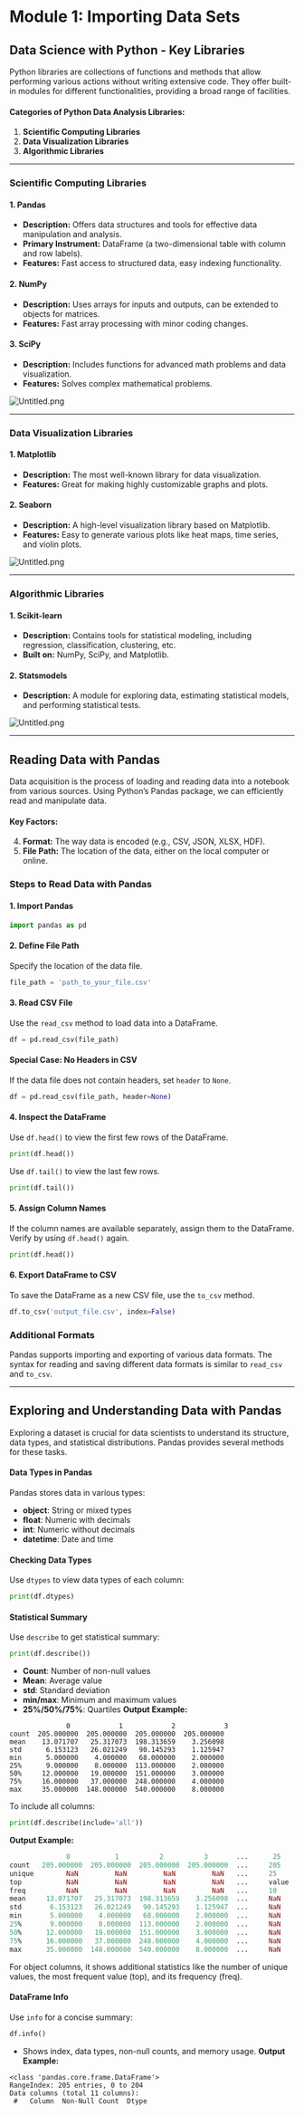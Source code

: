 

# Module 1: Importing Data Sets
## Data Science with Python - Key Libraries
Python libraries are collections of functions and methods that allow performing various actions without writing extensive code. They offer built-in modules for different functionalities, providing a broad range of facilities.
#### Categories of Python Data Analysis Libraries:
1. **Scientific Computing Libraries**
2. **Data Visualization Libraries**
3. **Algorithmic Libraries**

___
### Scientific Computing Libraries
#### 1. **Pandas**
- **Description:** Offers data structures and tools for effective data manipulation and analysis.
- **Primary Instrument:** DataFrame (a two-dimensional table with column and row labels).
- **Features:** Fast access to structured data, easy indexing functionality.
#### 2. **NumPy**
- **Description:** Uses arrays for inputs and outputs, can be extended to objects for matrices.
- **Features:** Fast array processing with minor coding changes.
#### 3. **SciPy**
- **Description:** Includes functions for advanced math problems and data visualization.
- **Features:** Solves complex mathematical problems.

![Untitled.png](https://prod-files-secure.s3.us-west-2.amazonaws.com/03e82b26-cccb-4906-bb56-adabcbdc0655/997ac361-58a8-4f04-bb0f-79fea4baa761/Untitled.png?X-Amz-Algorithm=AWS4-HMAC-SHA256&X-Amz-Content-Sha256=UNSIGNED-PAYLOAD&X-Amz-Credential=ASIAZI2LB466YM7NA5EF%2F20250206%2Fus-west-2%2Fs3%2Faws4_request&X-Amz-Date=20250206T122954Z&X-Amz-Expires=3600&X-Amz-Security-Token=IQoJb3JpZ2luX2VjEEQaCXVzLXdlc3QtMiJHMEUCIQCEkYU6wTxAq80zi%2F0cAZZBLfXbRU2vdb04vkD2CLWLsgIgTuZIJBYz%2BATzXCllhNjUoexRQAbnlJE7WgxA%2BbxkjOYq%2FwMIXRAAGgw2Mzc0MjMxODM4MDUiDH7S6SCeYl8i3pesrCrcA68rKgg6VveOtNfY1%2FbII6zINu6F8Q4O7Es0Tj3nvbBuwP5VIQAiiByr8ZXxKQebsSIvtausMGsI3Y5S%2FhL8Db35Eo6h7zGQZlTvRxzRWP3ggTL1Hc5bA1pHF4Bi%2B3NqMQ4%2B7Sr0ZnvUytKeaupJAX2j0ME1yuQyo0p70v06rKso4aypVjYa042o9soVhhtXhwnHUHqDARk0k5aJs%2FkqQFLSkHDAZE2S9QB8GlbONaTO4OT1uClMarhr6Zng%2F7eCTV4e0bg%2FIubuiHQEr9hQoAH2SpfFL%2FPu48fRzKB7hzFCJg2t81lOjx3woGJ0G7lPamVWlqtmwwInfX02cIXsJZSw7E6n6%2BBuGLas977s0r3DzvBcdgucyb7r0L0wgQ44eApbY3MmJH%2FCJkFoTe2UTsQ6wr6hSVFlT%2BTrcVYzef3fFnt2pBA1k3M7noEHapQRogRAruDjEMfUiPwUyki1laC9yq4jFFGgoOUwFULFxRgmIUOptF3CJ%2Bw65up4ETXVW4ytS5RneYm4FBSTw9Rnl6URPVs2ohxKFxkNacyftmWn5CEcByc40C3wjwjDykh%2BFy3etZqqeR%2Bu91hUw2ELHSBdD7Fgl%2BKfvmKGJBmtWFw%2BeaGvvrZezCxFRj6sMLnDkr0GOqUBnIAcLJTODXNjjibgGSSjNKv34q6Zyhb6lyi627fZoG47%2Ft3r3jSFECFgaW2%2FDAsBjfcRT1G1HY3JEXTJqZsMmwMRtufxFp%2Ba%2F1JaOLgPpX3H2EtFIPANwc4So9s8I1f123Z1yQdU6nWwq%2BefFyqHgRqwrrgM9W8FCDi3YvTbRrB2UCdTQd7cupqwVw1C3JitdadOYQiZB%2FS5HWt12%2BNA%2BUFuTX9M&X-Amz-Signature=317680134cb5c480c660a7b939e1d79b2b539ee3f9e6f6b4d4122d76b851a13d&X-Amz-SignedHeaders=host&x-id=GetObject)
___
### Data Visualization Libraries
#### 1. **Matplotlib**
- **Description:** The most well-known library for data visualization.
- **Features:** Great for making highly customizable graphs and plots.
#### 2. **Seaborn**
- **Description:** A high-level visualization library based on Matplotlib.
- **Features:** Easy to generate various plots like heat maps, time series, and violin plots.

![Untitled.png](https://prod-files-secure.s3.us-west-2.amazonaws.com/03e82b26-cccb-4906-bb56-adabcbdc0655/733d1e42-5a53-4fd8-90c1-3d85254369a6/Untitled.png?X-Amz-Algorithm=AWS4-HMAC-SHA256&X-Amz-Content-Sha256=UNSIGNED-PAYLOAD&X-Amz-Credential=ASIAZI2LB466VG7XXFO5%2F20250206%2Fus-west-2%2Fs3%2Faws4_request&X-Amz-Date=20250206T122953Z&X-Amz-Expires=3600&X-Amz-Security-Token=IQoJb3JpZ2luX2VjEEQaCXVzLXdlc3QtMiJHMEUCIQDFNwKZRlelhTrIwNpbSCh5eImhAwYSTNOUg0E4G3X9dgIgND87%2BywEje%2FPEjIOS2ouANbGrvugZK2rQPDVE2KTkwgq%2FwMIXRAAGgw2Mzc0MjMxODM4MDUiDPTYnlCSvrWtpJ%2BxWSrcA2PsAFhmmijogoDIZX2FmFEbfC6ozYGmGfqeMnGzQpgFIkbzG3%2B6912yaNBZ5vgQScH38mfxicI17bVBLmU3P6chG5p9dN1K8JpZ%2FUeljqq9FSI7VhYG7sfCTIopw%2FKeou5JGHeEdo6NNKq5Z3CHPC1hS3LOKAxnWD1nWmmdph0wrp5O4cpFOU4CpCiLW%2BCsABvFdnntIIJAloy%2FcT66ocLpq%2Fu3y6TumkILWakPW1KzdhRCpl9kbIEENouUQPgue3h5UZTyMAUyHJ%2BjxLcIhk0IvsJesB1vpXfjH1w2n8CAfacQUnmh9b%2BvwsR8bw2TlQWjOaCNQbJ8pDfVMjBDZNxwbD%2FLRyJX122UXK8AY3GmxWID%2FeIREz78CecHbqoqPz50tX%2FsPh5bhfSjW0JxYx7s%2B5Mb0Tp5S1P29SLRWwzrrk1IltvDMwTdTNoQ5H3IZwr7LmFwjGBy0%2BJkiyPV8Tn3zeumU6Ozbedg%2FktiyPFmTsLYsQkjycMrrs8GPeFTDwgLjNkLdKwabk8qo4uq3XLbLy%2Fg%2FM%2BdbI7nubVy6vfaea180qjvHkp1JxyAjRmhTh9h827a2Sewlt%2ByzKuVoqIHZKyJz1TgVMNHnlvXFTiMLE3Rv%2BtmEH69bQ%2BKMPjDkr0GOqUBPIfpxjVCpw3ZrVGt1Q81BoO0tLEC5ld%2B4gFYwuVgvnm1dIJm6UZht%2FOf6pGu2UAVY827pTQnQFZbLz%2F5zExDl5w0fMKp9EJn%2FFCpnVvQVS%2BrCZrxoGrI%2BWGU7bolwrONhZlkUXnm%2FGzAIKySGHwOr557M8DL3YR7t%2FkZMBllZtowWN%2BxBdz5szIu8XBZOTVRBOldh%2FghuLGC3QnjBntBH%2FtDTWep&X-Amz-Signature=0f872851b4337569c9f03f541309a0d665a13d0e4abde886667e71c77a73d24a&X-Amz-SignedHeaders=host&x-id=GetObject)
___
### Algorithmic Libraries
#### 1. **Scikit-learn**
- **Description:** Contains tools for statistical modeling, including regression, classification, clustering, etc.
- **Built on:** NumPy, SciPy, and Matplotlib.
#### 2. **Statsmodels**
- **Description:** A module for exploring data, estimating statistical models, and performing statistical tests.

![Untitled.png](https://prod-files-secure.s3.us-west-2.amazonaws.com/03e82b26-cccb-4906-bb56-adabcbdc0655/c62885f5-417d-4179-834f-d68f8f2bdf39/Untitled.png?X-Amz-Algorithm=AWS4-HMAC-SHA256&X-Amz-Content-Sha256=UNSIGNED-PAYLOAD&X-Amz-Credential=ASIAZI2LB466VG7XXFO5%2F20250206%2Fus-west-2%2Fs3%2Faws4_request&X-Amz-Date=20250206T122953Z&X-Amz-Expires=3600&X-Amz-Security-Token=IQoJb3JpZ2luX2VjEEQaCXVzLXdlc3QtMiJHMEUCIQDFNwKZRlelhTrIwNpbSCh5eImhAwYSTNOUg0E4G3X9dgIgND87%2BywEje%2FPEjIOS2ouANbGrvugZK2rQPDVE2KTkwgq%2FwMIXRAAGgw2Mzc0MjMxODM4MDUiDPTYnlCSvrWtpJ%2BxWSrcA2PsAFhmmijogoDIZX2FmFEbfC6ozYGmGfqeMnGzQpgFIkbzG3%2B6912yaNBZ5vgQScH38mfxicI17bVBLmU3P6chG5p9dN1K8JpZ%2FUeljqq9FSI7VhYG7sfCTIopw%2FKeou5JGHeEdo6NNKq5Z3CHPC1hS3LOKAxnWD1nWmmdph0wrp5O4cpFOU4CpCiLW%2BCsABvFdnntIIJAloy%2FcT66ocLpq%2Fu3y6TumkILWakPW1KzdhRCpl9kbIEENouUQPgue3h5UZTyMAUyHJ%2BjxLcIhk0IvsJesB1vpXfjH1w2n8CAfacQUnmh9b%2BvwsR8bw2TlQWjOaCNQbJ8pDfVMjBDZNxwbD%2FLRyJX122UXK8AY3GmxWID%2FeIREz78CecHbqoqPz50tX%2FsPh5bhfSjW0JxYx7s%2B5Mb0Tp5S1P29SLRWwzrrk1IltvDMwTdTNoQ5H3IZwr7LmFwjGBy0%2BJkiyPV8Tn3zeumU6Ozbedg%2FktiyPFmTsLYsQkjycMrrs8GPeFTDwgLjNkLdKwabk8qo4uq3XLbLy%2Fg%2FM%2BdbI7nubVy6vfaea180qjvHkp1JxyAjRmhTh9h827a2Sewlt%2ByzKuVoqIHZKyJz1TgVMNHnlvXFTiMLE3Rv%2BtmEH69bQ%2BKMPjDkr0GOqUBPIfpxjVCpw3ZrVGt1Q81BoO0tLEC5ld%2B4gFYwuVgvnm1dIJm6UZht%2FOf6pGu2UAVY827pTQnQFZbLz%2F5zExDl5w0fMKp9EJn%2FFCpnVvQVS%2BrCZrxoGrI%2BWGU7bolwrONhZlkUXnm%2FGzAIKySGHwOr557M8DL3YR7t%2FkZMBllZtowWN%2BxBdz5szIu8XBZOTVRBOldh%2FghuLGC3QnjBntBH%2FtDTWep&X-Amz-Signature=fa305bc7b0190c2c1ab464dc133d0a540c9591c86d7c4e14c15d8e9d20c92e96&X-Amz-SignedHeaders=host&x-id=GetObject)
___
## Reading Data with Pandas
Data acquisition is the process of loading and reading data into a notebook from various sources. Using Python’s Pandas package, we can efficiently read and manipulate data.
#### Key Factors:
4. **Format:** The way data is encoded (e.g., CSV, JSON, XLSX, HDF).
5. **File Path:** The location of the data, either on the local computer or online.
### Steps to Read Data with Pandas
#### 1. **Import Pandas**
```python
import pandas as pd
```
#### 2. **Define File Path**
Specify the location of the data file.
```python
file_path = 'path_to_your_file.csv'
```
#### 3. **Read CSV File**
Use the `read_csv` method to load data into a DataFrame.
```python
df = pd.read_csv(file_path)
```
#### Special Case: No Headers in CSV
If the data file does not contain headers, set `header` to `None`.
```python
df = pd.read_csv(file_path, header=None)
```
#### 4. **Inspect the DataFrame**
Use `df.head()` to view the first few rows of the DataFrame.
```python
print(df.head())
```
Use `df.tail()` to view the last few rows.
```python
print(df.tail())
```
#### 5. **Assign Column Names**
If the column names are available separately, assign them to the DataFrame.
Verify by using `df.head()` again.
```python
print(df.head())
```
#### 6. **Export DataFrame to CSV**
To save the DataFrame as a new CSV file, use the `to_csv` method.
```python
df.to_csv('output_file.csv', index=False)
```
### Additional Formats
Pandas supports importing and exporting of various data formats. The syntax for reading and saving different data formats is similar to `read_csv` and `to_csv`.
___
## Exploring and Understanding Data with Pandas
Exploring a dataset is crucial for data scientists to understand its structure, data types, and statistical distributions. Pandas provides several methods for these tasks.
#### Data Types in Pandas
Pandas stores data in various types:
- **object**: String or mixed types
- **float**: Numeric with decimals
- **int**: Numeric without decimals
- **datetime**: Date and time
#### Checking Data Types
Use `dtypes` to view data types of each column:
```python
print(df.dtypes)
```
#### Statistical Summary
Use `describe` to get statistical summary:
```python
print(df.describe())
```
- **Count**: Number of non-null values
- **Mean**: Average value
- **std**: Standard deviation
- **min/max**: Minimum and maximum values
- **25%/50%/75%**: Quartiles
**Output Example:**
```plain text
              0            1            2            3
count  205.000000  205.000000  205.000000  205.000000
mean    13.071707   25.317073  198.313659    3.256098
std      6.153123   26.021249   90.145293    1.125947
min      5.000000    4.000000   68.000000    2.000000
25%      9.000000    8.000000  113.000000    2.000000
50%     12.000000   19.000000  151.000000    3.000000
75%     16.000000   37.000000  248.000000    4.000000
max     35.000000  148.000000  540.000000    8.000000
```
To include all columns:
```python
print(df.describe(include='all'))
```
**Output Example:**
```r
              0           1          2          3       ...      25       26       27
count   205.000000  205.000000  205.000000  205.000000  ...     205      205      205
unique        NaN         NaN         NaN         NaN   ...     25       25       25
top           NaN         NaN         NaN         NaN   ...     value    value    value
freq          NaN         NaN         NaN         NaN   ...     10       10       10
mean     13.071707   25.317073  198.313659    3.256098  ...     NaN      NaN      NaN
std       6.153123   26.021249   90.145293    1.125947  ...     NaN      NaN      NaN
min       5.000000    4.000000   68.000000    2.000000  ...     NaN      NaN      NaN
25%       9.000000    8.000000  113.000000    2.000000  ...     NaN      NaN      NaN
50%      12.000000   19.000000  151.000000    3.000000  ...     NaN      NaN      NaN
75%      16.000000   37.000000  248.000000    4.000000  ...     NaN      NaN      NaN
max      35.000000  148.000000  540.000000    8.000000  ...     NaN      NaN      NaN
```
For object columns, it shows additional statistics like the number of unique values, the most frequent value (top), and its frequency (freq).
#### DataFrame Info
Use `info` for a concise summary:
```python
df.info()
```
- Shows index, data types, non-null counts, and memory usage.
**Output Example:**
```less
<class 'pandas.core.frame.DataFrame'>
RangeIndex: 205 entries, 0 to 204
Data columns (total 11 columns):
 #   Column  Non-Null Count  Dtype
